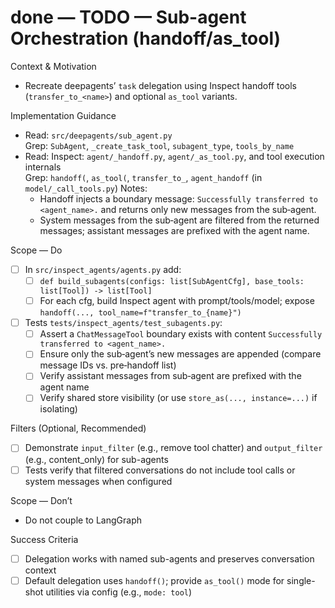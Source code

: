 # done — TODO — Sub-agent Orchestration (handoff/as_tool)

Context & Motivation
- Recreate deepagents’ `task` delegation using Inspect handoff tools (`transfer_to_<name>`) and optional `as_tool` variants.

Implementation Guidance
- Read: `src/deepagents/sub_agent.py`  
  Grep: `SubAgent`, `_create_task_tool`, `subagent_type`, `tools_by_name`
- Read: Inspect: `agent/_handoff.py`, `agent/_as_tool.py`, and tool execution internals  
  Grep: `handoff(`, `as_tool(`, `transfer_to_`, `agent_handoff` (in `model/_call_tools.py`)
  Notes:
  - Handoff injects a boundary message: `Successfully transferred to <agent_name>.` and returns only new messages from the sub‑agent.
  - System messages from the sub‑agent are filtered from the returned messages; assistant messages are prefixed with the agent name.

Scope — Do
- [ ] In `src/inspect_agents/agents.py` add:
  - [ ] `def build_subagents(configs: list[SubAgentCfg], base_tools: list[Tool]) -> list[Tool]`
  - [ ] For each cfg, build Inspect agent with prompt/tools/model; expose `handoff(..., tool_name=f"transfer_to_{name}")`
- [ ] Tests `tests/inspect_agents/test_subagents.py`:
  - [ ] Assert a `ChatMessageTool` boundary exists with content `Successfully transferred to <agent_name>.`
  - [ ] Ensure only the sub‑agent’s new messages are appended (compare message IDs vs. pre‑handoff list)
  - [ ] Verify assistant messages from sub‑agent are prefixed with the agent name
  - [ ] Verify shared store visibility (or use `store_as(..., instance=...)` if isolating)

Filters (Optional, Recommended)
- [ ] Demonstrate `input_filter` (e.g., remove tool chatter) and `output_filter` (e.g., content_only) for sub-agents
- [ ] Tests verify that filtered conversations do not include tool calls or system messages when configured

Scope — Don’t
- Do not couple to LangGraph

Success Criteria
- [ ] Delegation works with named sub-agents and preserves conversation context
- [ ] Default delegation uses `handoff()`; provide `as_tool()` mode for single-shot utilities via config (e.g., `mode: tool`)

